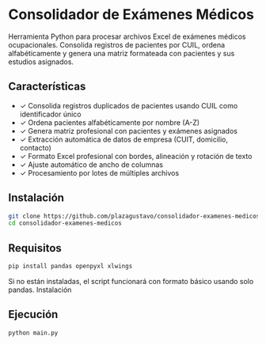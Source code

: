 # Consolidador de Exámenes Médicos

Herramienta Python para procesar archivos Excel de exámenes médicos ocupacionales. Consolida registros de pacientes por CUIL, ordena alfabéticamente y genera una matriz formateada con pacientes y sus estudios asignados.

## Características

- ✓ Consolida registros duplicados de pacientes usando CUIL como identificador único
- ✓ Ordena pacientes alfabéticamente por nombre (A-Z)
- ✓ Genera matriz profesional con pacientes y exámenes asignados
- ✓ Extracción automática de datos de empresa (CUIT, domicilio, contacto)
- ✓ Formato Excel profesional con bordes, alineación y rotación de texto
- ✓ Ajuste automático de ancho de columnas
- ✓ Procesamiento por lotes de múltiples archivos




## Instalación
```bash
git clone https://github.com/plazagustavo/consolidador-examenes-medicos.git
cd consolidador-examenes-medicos
```
## Requisitos
```bash
pip install pandas openpyxl xlwings
```
Si no están instaladas, el script funcionará con formato básico usando solo pandas.
Instalación

## Ejecución
```bash
python main.py
```

